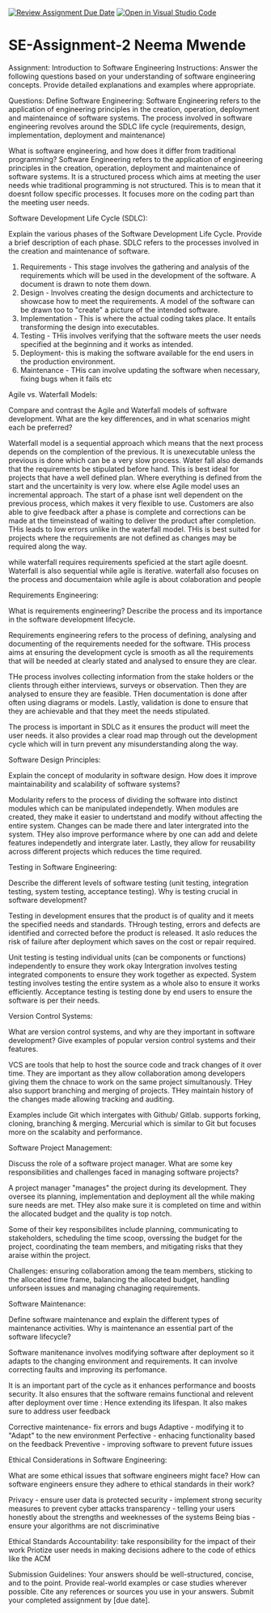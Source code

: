 [![Review Assignment Due Date](https://classroom.github.com/assets/deadline-readme-button-24ddc0f5d75046c5622901739e7c5dd533143b0c8e959d652212380cedb1ea36.svg)](https://classroom.github.com/a/-ucQIGTc)
[![Open in Visual Studio Code](https://classroom.github.com/assets/open-in-vscode-718a45dd9cf7e7f842a935f5ebbe5719a5e09af4491e668f4dbf3b35d5cca122.svg)](https://classroom.github.com/online_ide?assignment_repo_id=15218903&assignment_repo_type=AssignmentRepo)
# SE-Assignment-2 Neema Mwende 
Assignment: Introduction to Software Engineering
Instructions:
Answer the following questions based on your understanding of software engineering concepts. Provide detailed explanations and examples where appropriate.

Questions:
Define Software Engineering:
Software Engineering refers to the application of engineering principles in the creation, operation, deployment and maintenaince of software systems. The process involved in software engineering revolves around the SDLC life cycle (requirements, design, implementation, deployment and maintenance)

What is software engineering, and how does it differ from traditional programming?
Software Engineering refers to the application of engineering principles in the creation, operation, deployment and maintenaince of software systems. It is a structured process which aims at meeting the user needs whie traditional programming is not structured. This is to mean that it doesnt follow specific processes. It focuses more on the coding part than the meeting user needs.


Software Development Life Cycle (SDLC):


Explain the various phases of the Software Development Life Cycle. Provide a brief description of each phase.
SDLC refers to the processes involved in the creation and maintenance of software.
1) Requirements - This stage involves the gathering and analysis of the requirements which will be used in the development of the software. A document is drawn to note them down.
2) Design - Involves creating the design documents and archictecture to showcase how to meet the requirements. A model of the software can be drawn too to "create" a picture of the intended software.
3) Implementation - This is where the actual coding takes place. It entails transforming the design into executables.
4) Testing - THis involves verifying that the software meets the user needs specified at the beginning and it works as intended.
5) Deployment- this is making the software available for the end users in the production environment.
6) Maintenance - THis can involve updating the software when necessary, fixing bugs when it fails etc


Agile vs. Waterfall Models:

Compare and contrast the Agile and Waterfall models of software development. What are the key differences, and in what scenarios might each be preferred?

Waterfall model is a sequential approach which means that the next process depends on the complention of the previous. It is unexecutable unless the previous is done which can be a very slow process. Water fall also demands that the  requirements be stipulated before hand. This is best ideal for projects that have a well defined plan. Where everything is defined from the start and the uncertainity is very low. 
where else
Agile model uses an incremental approach. The start of a phase isnt well dependent on the previous process, which makes it very flexible to use. Customers are also able to give feedback after a phase is complete and corrections can be made at the timeinstead of waiting to deliver the product after completion. THis leads to low errors unlike in the waterfall model. THis is best suited for projects where the requirements are not defined as changes may be required along the way. 

while waterfall requires requirements speficied at the start agile doesnt. Waterfall is also sequential while agile is iterative. waterfall also focuses on the process and documentaion while agile is about colaboration and people


Requirements Engineering:

What is requirements engineering? Describe the process and its importance in the software development lifecycle.

Requirements engineering refers to the process of defining, analysing and documenting of the requirements needed for the software. THis process aims at ensuring the development cycle is smooth as all the requirements that will be needed at clearly stated and analysed to ensure they are clear.

THe process involves collecting information from the stake holders or the clients through either interviews, surveys or observation. Then they are analysed to ensure they are feasible. THen documentation is done after often using diagrams or models. Lastly, validation is done to ensure that they are achievable and that they meet the needs stipulated.

The process is important in SDLC as it ensures the product will meet the user needs. it also provides a clear road map through out the development cycle which will in turn prevent any misunderstanding along the way.

Software Design Principles:

Explain the concept of modularity in software design. How does it improve maintainability and scalability of software systems?

Modularity refers to the process of dividing the software into distinct modules which can be manipulated independetly. When modules are created, they make it easier to undertstand and modify without affecting the entire system. Changes can be made there and later intergrated into the system. THey also improve performance where by one can add and delete features independetly and intergrate later. Lastly, they allow for reusability across different projects which reduces the time required.


Testing in Software Engineering:

Describe the different levels of software testing (unit testing, integration testing, system testing, acceptance testing). Why is testing crucial in software development?

Testing in development ensures that the product is of quality and it meets the specified needs and standards. THrough testing, errors and defects are identified and corrected before the product is released. It aslo reduces the risk of failure after deployment which saves on the cost or repair required.

Unit testing is testing individual units (can be components or functions) independently to ensure they work okay
Intergration involves testing integrated components to ensure they work together as expected. 
System testing involves testing the entire system as a whole also to ensure it works efficiently.
Acceptance testing is testing done by end users to ensure the software is per their needs.


Version Control Systems:

What are version control systems, and why are they important in software development? Give examples of popular version control systems and their features.

VCS are tools that help to host the source code and track changes of it over time.  They are important as they allow collaboration among developers giving them the chnace to work on the same project simultanously. THey also support branching and merging of projects. THey maintain history of the changes made allowing tracking and auditing. 

Examples include Git which intergates with Github/ Gitlab. supports forking, cloning, branching & merging.
Mercurial which is similar to Git but focuses more on the scalabity and performance.


Software Project Management:

Discuss the role of a software project manager. What are some key responsibilities and challenges faced in managing software projects?

A project manager "manages" the project during its development. They oversee its planning, implementation and deployment all the while making sure needs are met. THey also make sure it is completed on time and within the allocated budget and the quality is top notch.

Some of their key responsibilites include planning, communicating to stakeholders, scheduling the time scoop, overssing the budget for the project, coordinating the team members, and mitigating risks that they araise within the project.

Challenges: ensuring collaboration among the team members, sticking to the allocated time frame, balancing the allocated budget, handling unforseen issues and managing chanaging requirements. 


Software Maintenance:

Define software maintenance and explain the different types of maintenance activities. Why is maintenance an essential part of the software lifecycle?

Software manitenance involves modifying software after deployment so it adapts to the changing environment and requirements. It can involve correcting faults and improving its perfomance. 

It is an important part of the cycle as it enhances performance and boosts security. It also ensures that the software remains functional and relevent after deployment over time : Hence extending its lifespan. It also makes sure to address user feedback

Corrective maintenance- fix errors and bugs
Adaptive - modifying it to "Adapt" to the new environment
Perfective - enhacing functionality based on the feedback
Preventive - improving software to prevent future issues


Ethical Considerations in Software Engineering:

What are some ethical issues that software engineers might face? How can software engineers ensure they adhere to ethical standards in their work?

Privacy - ensure user data is protected 
security - implement strong security measures to prevent cyber attacks
transparency - telling your users honestly about the strengths and weeknesses of the systems
Being bias - ensure your algorithms are not discriminative

Ethical Standards
Accountability: take responsibility for the impact of their work
Priotize user needs in making decisions
adhere to the code of ethics like the ACM


Submission Guidelines:
Your answers should be well-structured, concise, and to the point.
Provide real-world examples or case studies wherever possible.
Cite any references or sources you use in your answers.
Submit your completed assignment by [due date].
